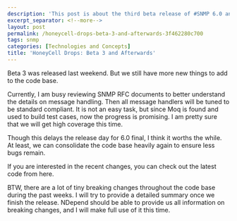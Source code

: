 ```yaml
---
description: 'This post is about the third beta release of #SNMP 6.0 and future plan.'
excerpt_separator: <!--more-->
layout: post
permalink: /honeycell-drops-beta-3-and-afterwards-3f462280c700
tags: snmp
categories: [Technologies and Concepts]
title: 'HoneyCell Drops: Beta 3 and Afterwards'
---
```

Beta 3 was released last weekend. But we still have more new things to add to the code base.
<!--more-->

Currently, I am busy reviewing SNMP RFC documents to better understand the details on message handling. Then all message handlers will be tuned to be standard compliant. It is not an easy task, but since Moq is found and used to build test cases, now the progress is promising. I am pretty sure that we will get high coverage this time.

Though this delays the release day for 6.0 final, I think it worths the while. At least, we can consolidate the code base heavily again to ensure less bugs remain.

If you are interested in the recent changes, you can check out the latest code from here.

BTW, there are a lot of tiny breaking changes throughout the code base during the past weeks. I will try to provide a detailed summary once we finish the release. NDepend should be able to provide us all information on breaking changes, and I will make full use of it this time.
